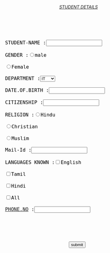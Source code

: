 
<!DOCTYPE HTML PUBLIC "-//W3C//DTD HTML 4.01 Transitional//EN"><html><head><META http-equiv="Content-Type" content="text/html; charset=utf-8"><style>
body {
    background-image: url("http://www.colourmeasure.com/perch/resources/paper-fold.jpg");
    background-repeat: no-repeat;
    background-position: right top;
    background-attachment: fixed;
}</style>
</head><body>  
  
  
  
 <div>  
 <center>  
 <i><u>STUDENT DETAILS</u></i>  
 </center>  
 <pre>  
 <div bgcolor="pink">  
 <font size="4">  
 <font color="black">  
 STUDENT-NAME :<input type="text" name="std_name" value=""><br>  
 GENDER :<input type="radio" name="gender" value="male">male<br>  
 <input type="radio" name="gender" value="Female">Female<br>  
 DEPARTMENT :<select name="department">  
 <option value="IT">IT</option><br>  
 <option value="CS">CS</option><br>  
 <option value="EEE">EEE</option><br>  
 <option value="ECE">ECE</option><br>  
 </select><br>  
 DATE.OF.BIRTH :<input type="text" name="dob" value=""><br>  
 CITIZENSHIP :<input type="text" name="c_ship" value=""><br>  
 RELIGION :<input type="radio" name="relegion" value="Hindu">Hindu<br>  
 <input type="radio" name="relegion" value="Christian">Christian<br>  
 <input type="radio" name="relegion" value="Muslim">Muslim<br>  
 Mail-Id :<input type="txet" name="mail" value=""><br>  
 LANGUAGES KNOWN :<input type="CHECKBOX" name="English">English<br>  
 <input type="CHECKBOX" name="Tamil">Tamil<br>  
 <input type="CHECKBOX" name="Hindi">Hindi<br>  
 <input type="CHECKBOX" name="All">All<br>  
 <a href="http://PHONE.NO" target="_blank">PHONE.NO</a> :<input type="text" name="phh_no" value=""><br>  
 <center>  
 <form name="0.1_details" method="POST" action="http://details1.html" target="_blank" onsubmit="try {return window.confirm(&quot;You are submitting information to an external page. \nAre you sure?&quot;);} catch (e) {return false;}">  
 <input type="submit" value="submit">  
 </form></center>  
 </font></font></div></pre>  
 </div>  
  
  
  
  
  
  
  
  
 </body></html> 
